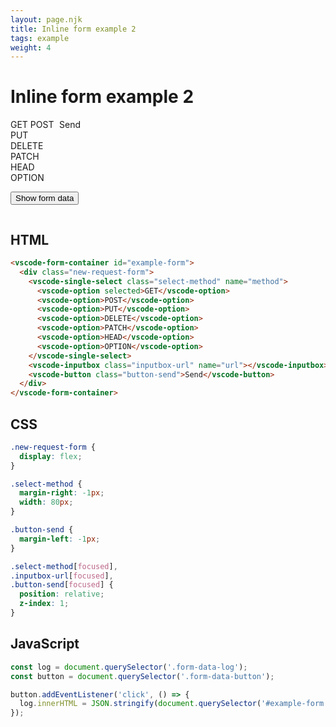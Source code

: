 ```yaml
---
layout: page.njk
title: Inline form example 2
tags: example
weight: 4
---
```


# Inline form example 2

<style>
  .new-request-form {
    display: flex;
  }

  .select-method {
    margin-right: -1px;
    width: 80px;
  }

  .button-send {
    margin-left: -1px;
  }

  .select-method[focused],
  .inputbox-url[focused],
  .button-send[focused] {
    position: relative;
    z-index: 1;
  }
</style>

<component-preview>
  <vscode-form-container id="example-form">
    <div class="new-request-form">
      <vscode-single-select class="select-method" name="method">
        <vscode-option selected>GET</vscode-option>
        <vscode-option>POST</vscode-option>
        <vscode-option>PUT</vscode-option>
        <vscode-option>DELETE</vscode-option>
        <vscode-option>PATCH</vscode-option>
        <vscode-option>HEAD</vscode-option>
        <vscode-option>OPTION</vscode-option>
      </vscode-single-select>
      <vscode-inputbox class="inputbox-url" name="url"></vscode-inputbox>
      <vscode-button class="button-send">Send</vscode-button>
    </div>
  </vscode-form-container>
</component-preview>

<button class="form-data-button">Show form data</button>
<pre class="form-data-log"></pre>

<script type="module">
  const log = document.querySelector('.form-data-log');
  const button = document.querySelector('.form-data-button');

  button.addEventListener('click', () => {
    log.innerHTML = JSON.stringify(document.querySelector('#example-form').data, null, 2);
  });
</script>

## HTML

```html
<vscode-form-container id="example-form">
  <div class="new-request-form">
    <vscode-single-select class="select-method" name="method">
      <vscode-option selected>GET</vscode-option>
      <vscode-option>POST</vscode-option>
      <vscode-option>PUT</vscode-option>
      <vscode-option>DELETE</vscode-option>
      <vscode-option>PATCH</vscode-option>
      <vscode-option>HEAD</vscode-option>
      <vscode-option>OPTION</vscode-option>
    </vscode-single-select>
    <vscode-inputbox class="inputbox-url" name="url"></vscode-inputbox>
    <vscode-button class="button-send">Send</vscode-button>
  </div>
</vscode-form-container>
```

## CSS

```css
.new-request-form {
  display: flex;
}

.select-method {
  margin-right: -1px;
  width: 80px;
}

.button-send {
  margin-left: -1px;
}

.select-method[focused],
.inputbox-url[focused],
.button-send[focused] {
  position: relative;
  z-index: 1;
}
```

## JavaScript

```javascript
const log = document.querySelector('.form-data-log');
const button = document.querySelector('.form-data-button');

button.addEventListener('click', () => {
  log.innerHTML = JSON.stringify(document.querySelector('#example-form').data, null, 2);
});
```